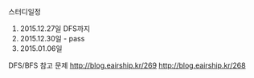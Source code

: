 스터디일정
1. 2015.12.27일 DFS까지
2. 2015.12.30일 - pass
3. 2015.01.06일

DFS/BFS 참고 문제
http://blog.eairship.kr/269
http://blog.eairship.kr/268
